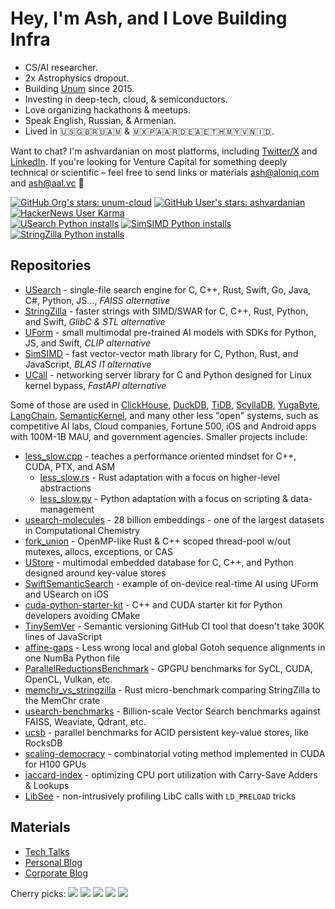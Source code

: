 # Hey, I'm Ash, and I Love Building Infra

- CS/AI researcher.
- 2x Astrophysics dropout.
- Building [Unum](https://unum.cloud) since 2015.
- Investing in deep-tech, cloud, & semiconductors.
- Love organizing hackathons & meetups.
- Speak English, Russian, & Armenian.
- Lived in 🇺🇸🇬🇧🇷🇺🇦🇲 & 🇲🇽🇵🇦🇦🇷🇩🇪🇦🇪🇹🇭🇲🇾🇻🇳🇮🇩.

Want to chat?
I'm ashvardanian on most platforms, including [Twitter/X](https://twitter.com/ashvardanian) and [LinkedIn](https://linkedin.com/in/ashvardanian).
If you're looking for Venture Capital for something deeply technical or scientific – feel free to send links or materials ash@aloniq.com and ash@aal.vc 🤗

[![GitHub Org's stars: unum-cloud](https://img.shields.io/github/stars/unum-cloud?style=social&label=Unum%20Stars)](https://github.com/unum-cloud)
[![GitHub User's stars: ashvardanian](https://img.shields.io/github/stars/ashvardanian?style=social&label=Personal%20Stars)](https://github.com/ashvardanian)
[![HackerNews User Karma](https://img.shields.io/hackernews/user-karma/ashvardanian?label=HackerNews)](https://ashvardanian.com/about#hackernews) <br/>
[![USearch Python installs](https://static.pepy.tech/personalized-badge/usearch?period=total&units=abbreviation&left_color=black&right_color=blue&left_text=USearch%20Python%20installs)](https://github.com/unum-cloud/usearch)
[![SimSIMD Python installs](https://static.pepy.tech/personalized-badge/simsimd?period=total&units=abbreviation&left_color=black&right_color=blue&left_text=SimSIMD%20Python%20installs)](https://github.com/ashvardanian/simsimd)
[![StringZilla Python installs](https://static.pepy.tech/personalized-badge/stringzilla?period=total&units=abbreviation&left_color=black&right_color=blue&left_text=StringZilla%20Python%20installs)](https://github.com/ashvardanian/stringzilla)

## Repositories

- [USearch](https://github.com/unum-cloud/USearch) - single-file search engine for C, C++, Rust, Swift, Go, Java, C#, Python, JS..., _FAISS alternative_
- [StringZilla](https://github.com/ashvardanian/StringZilla) - faster strings with SIMD/SWAR for C, C++, Rust, Python, and Swift, _GlibC & STL alternative_
- [UForm](https://github.com/unum-cloud/UForm) - small multimodal pre-trained AI models with SDKs for Python, JS, and Swift, _CLIP alternative_
- [SimSIMD](https://github.com/ashvardanian/SimSIMD) - fast vector-vector math library for C, Python, Rust, and JavaScript, _BLAS l1 alternative_
- [UCall](https://github.com/unum-cloud/UCall) - networking server library for C and Python designed for Linux kernel bypass, _FastAPI alternative_

Some of those are used in [ClickHouse](https://github.com/ClickHouse/ClickHouse), [DuckDB](https://github.com/duckdb/duckdb), [TiDB](https://github.com/pingcap/tidb), [ScyllaDB](https://github.com/scylladb/scylladb), [YugaByte](https://github.com/yugabyte/yugabyte-db), [LangChain](https://github.com/langchain-ai/langchain), [SemanticKernel](https://github.com/microsoft/semantic-kernel), and many other less "open" systems, such as competitive AI labs, Cloud companies, Fortune 500, iOS and Android apps with 100M-1B MAU, and government agencies.
Smaller projects include:

- [less_slow.cpp](https://github.com/ashvardanian/less_slow.cpp) - teaches a performance oriented mindset for C++, CUDA, PTX, and ASM
  - [less_slow.rs](https://github.com/ashvardanian/less_slow.rs) - Rust adaptation with a focus on higher-level abstractions
  - [less_slow.py](https://github.com/ashvardanian/less_slow.py) - Python adaptation with a focus on scripting & data-management
- [usearch-molecules](https://github.com/ashvardanian/usearch-molecules) - 28 billion embeddings - one of the largest datasets in Computational Chemistry
- [fork_union](https://github.com/ashvardanian/fork_union) - OpenMP-like Rust & C++ scoped thread-pool w/out mutexes, allocs, exceptions, or CAS
- [UStore](https://github.com/unum-cloud/UStore) - multimodal embedded database for C, C++, and Python designed around key-value stores
- [SwiftSemanticSearch](https://github.com/ashvardanian/SwiftSemanticSearch) - example of on-device real-time AI using UForm and USearch on iOS
- [cuda-python-starter-kit](https://github.com/ashvardanian/cuda-python-starter-kit) - C++ and CUDA starter kit for Python developers avoiding CMake
- [TinySemVer](https://github.com/ashvardanian/tinysemver) - Semantic versioning GitHub CI tool that doesn't take 300K lines of JavaScript
- [affine-gaps](https://github.com/ashvardanian/affine-gaps) - Less wrong local and global Gotoh sequence alignments in one NumBa Python file
- [ParallelReductionsBenchmark](https://github.com/ashvardanian/ParallelReductionsBenchmark) - GPGPU benchmarks for SyCL, CUDA, OpenCL, Vulkan, etc.
- [memchr_vs_stringzilla](https://github.com/ashvardanian/memchr_vs_stringzilla) - Rust micro-benchmark comparing StringZilla to the MemChr crate
- [usearch-benchmarks](https://github.com/unum-cloud/usearch-benchmarks) - Billion-scale Vector Search benchmarks against FAISS, Weaviate, Qdrant, etc.
- [ucsb](https://github.com/unum-cloud/ucsb) - parallel benchmarks for ACID persistent key-value stores, like RocksDB
- [scaling-democracy](https://github.com/ashvardanian/scaling-democracy) - combinatorial voting method implemented in CUDA for H100 GPUs
- [jaccard-index](https://github.com/ashvardanian/jaccard-index) - optimizing CPU port utilization with Carry-Save Adders & Lookups
- [LibSee](https://github.com/ashvardanian/libsee) - non-intrusively profiling LibC calls with `LD_PRELOAD` tricks

## Materials

- [Tech Talks](https://ashvardanian.com/talks)
- [Personal Blog](https://ashvardanian.com/archives)
- [Corporate Blog](https://www.unum.cloud/blog)

Cherry picks:
[![](https://img.shields.io/youtube/views/ybWeUf_hC7o?label=Designing%20the%20fastest%20ACID%20Key-Value%20Store%2C%202022)](https://www.youtube.com/watch?v=ybWeUf_hC7o&list=PL2kcrNAeGTFzZbccNB3P_xruYPskMmwRT)
[![](https://img.shields.io/youtube/views/AA4RI6o0h1U?label=Dive%20into%20the%20general%20purpose%20GPU%20programming%2C%202019)](https://www.youtube.com/watch?v=AA4RI6o0h1U&list=PL2kcrNAeGTFzZbccNB3P_xruYPskMmwRT)
[![](https://img.shields.io/youtube/views/PQKYc0zK0iU?label=Bird's%20Eye%20View%20of%20Open-Source%20AI%20Infrastructure%2C%202023)](https://www.youtube.com/watch?v=PQKYc0zK0iU&list=PL2kcrNAeGTFzZbccNB3P_xruYPskMmwRT&t=65s)
[![](https://img.shields.io/youtube/views/UMrhB3icP9w?label=Vector%20Search%20and%20Databases%20at%20Scale%2C%202023)](https://www.youtube.com/watch?v=UMrhB3icP9w&list=PL2kcrNAeGTFzZbccNB3P_xruYPskMmwRT&t=65s)
[![](https://img.shields.io/youtube/views/L9ELuU3GeNc?label=Fantastic%20Data%20Science%20Libraries%20and%20Where%20to%20Find%20Them%2C%202023)](https://www.youtube.com/watch?v=L9ELuU3GeNc&list=PL2kcrNAeGTFzZbccNB3P_xruYPskMmwRT)

